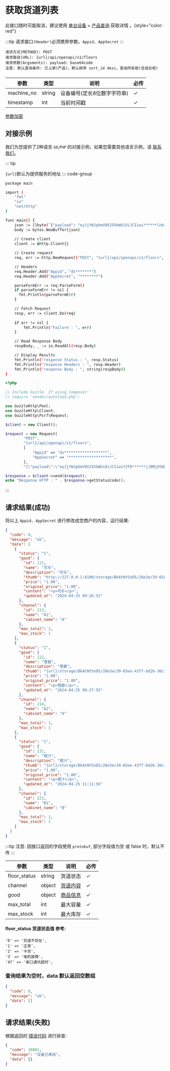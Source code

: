 # 获取货道列表

此接口随时可能取消，建议使用 [单台设备](get_machine.md) + [产品查询](list_products.md) 获取详情 。{style="color: red"}

:::tip
请求接口`(Header)`必须携带参数，`Appid`、`AppSecret`
:::

```
请求方式(METHOD): POST
请求路径(URL): {url}/api/openapi/v1/floors
请求参数(Argsments): payload: base64code
注意: 默认查询条件: 已上架(产品)，默认排序 sort_id desc，查询所有柜(含组合柜)
```

### <Badge type="danger" text="Payload" />

| 参数         | 类型     | 说明              | 必传 |
|------------|--------|-----------------|----|
| machine_no | string | 设备编号(定长8位数字字符串) | ✓  |
| timestamp  | int    | 当前时间戳           | ✓  |

[参数加密](access_sign.md)

## 对接示例

我们为您提供了2种语言 `GO`,`PHP` 的对接示例，如果您需要其他语言示例，请 [联系我们](support.md)。

::: tip

`{url}`默认为提供服务的地址
::: code-group

```sh [GO]
package main

import (
	"fmt"
	"io"
	"net/http"
)

func main() {
	json := []byte(`{"payload": "eyJjYWJpbmV0X25hbWUiOiJCIiwi******lnbiI6IkZBQThEQ0I3QjVGNDk1NEE2RUMwQ0ZENjE2MjRENDRDIiwidGltZXN0YW1wIjoiMTcxNDAxNDY0MiJ9"}`)
    body := bytes.NewBuffer(json)
	
	// Create client
	client := &http.Client{}

	// Create request
	req, err := http.NewRequest("POST", "{url}/api/openapi/v1/floors", body)

	// Headers
	req.Header.Add("Appid", "ds*******")
	req.Header.Add("AppSecret", "********")

	parseFormErr := req.ParseForm()
	if parseFormErr != nil {
	  fmt.Println(parseFormErr)    
	}

	// Fetch Request
	resp, err := client.Do(req)
	
	if err != nil {
		fmt.Println("Failure : ", err)
	}

	// Read Response Body
	respBody, _ := io.ReadAll(resp.Body)

	// Display Results
	fmt.Println("response Status : ", resp.Status)
	fmt.Println("response Headers : ", resp.Header)
	fmt.Println("response Body : ", string(respBody))
}
```

```php [PHP]
<?php

// Include Guzzle. If using Composer:
// require 'vendor/autoload.php';

use GuzzleHttp\Pool;
use GuzzleHttp\Client;
use GuzzleHttp\Psr7\Request;

$client = new Client();

$request = new Request(
        "POST",
        "{url}/api/openapi/v1/floors",
        [
            "Appid" => "ds*******************",
            "AppSecret" => "*******************",
        ],
        "{\"payload\":\"eyJjYWJpbmV0X25hbWUiOiJCIiwiY2F0******jJBMjU5Q0IwMDYxNzM5QiIsInRpbWVzdGFtcCI6IjE3MTMyNTE3MjYifQ==\"}");

$response = $client->send($request);
echo "Response HTTP : " . $response->getStatusCode();
```

:::

## 请求结果(成功)

将以上 `Appid`、`AppSecret` 进行修改成您商户的内容，运行结果:

```json
{
  "code": 0,
  "message": "ok",
  "data": [
    {
      "status": "1",
      "good": {
        "id": 121,
        "name": "可乐",
        "description": "可乐",
        "thumb": "http://127.0.0.1:8100/storage/BkAtNYSnD5/28e3ec39-65ee-43ff-bd26-30c38c599fef.png",
        "price": "1.00",
        "original_price": "1.00",
        "content": "<p>可乐</p>",
        "updated_at": "2024-04-25 09:26:52"
      },
      "channel": {
        "id": 213,
        "name": "A1",
        "cabinet_name": "A"
      },
      "max_total": 1,
      "max_stock": 1
    },
    {
      "status": "1",
      "good": {
        "id": 122,
        "name": "雪碧",
        "description": "雪碧",
        "thumb": "{url}/storage/BkAtNYSnD5/28e3ec39-65ee-43ff-bd26-30c38c599fef.png",
        "price": "1.00",
        "original_price": "1.00",
        "content": "<p>雪碧</p>",
        "updated_at": "2024-04-25 09:27:55"
      },
      "channel": {
        "id": 214,
        "name": "A2",
        "cabinet_name": "A"
      },
      "max_total": 1,
      "max_stock": 1
    },
    {
      "status": "1",
      "good": {
        "id": 131,
        "name": "橙汁",
        "description": "橙汁",
        "thumb": "{url}/storage/BkAtNYSnD5/28e3ec39-65ee-43ff-bd26-30c38c599fef.png",
        "price": "1.00",
        "original_price": "1.00",
        "content": "<p>橙汁</p>",
        "updated_at": "2024-04-25 11:11:56"
      },
      "channel": {
        "id": 223,
        "name": "B1",
        "cabinet_name": "B"
      },
      "max_total": 1,
      "max_stock": 1
    }
  ]
}
```

:::tip
注意: 因接口返回的字段使用 ``protobuf``, 部分字段值为空 或 false 时，默认不传
:::

| 参数           | 类型     | 说明                       | 必传 |
|--------------|--------|--------------------------|----|
| floor_status | string | 货道状态                     | ✓  |
| channel      | object | [货道内容](list_products.md) | ✓  |
| good         | object | [商品信息](list_products.md) | ✓  |
| max_total    | int    | 最大容量                     | ✓  |
| max_stock    | int    | 最大库存                     | ✓  |

#### floor_status 货道状态值 参考:

```
'0' => '货道不存在',
'1' => '正常',
'2' => '卡货',
'3' => '电机故障',
'47' => '串口通讯超时',
```

### 查询结果为空时，data 默认返回空数组

```json
{
  "code": 0,
  "message": "ok",
  "data": []
}
```

## 请求结果(失败)

根据返回的 [错误代码](error_code.md) 进行排查:

```json
{
  "code": 30002,
  "message": "设备已离线",
  "data": {}
}
```